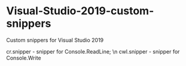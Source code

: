 # Visual-Studio-2019-custom-snippers
Custom snippers for Visual Studio 2019

cr.snipper - snipper for Console.ReadLine; \n
cwl.snipper - snipper for Console.Write
